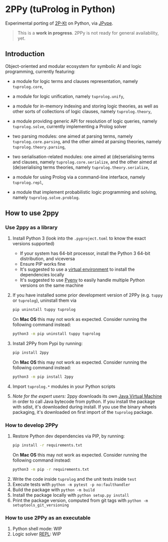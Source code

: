# 2PPy (tuProlog in Python)

Experimental porting of [2P-Kt](https://github.com/tuProlog/2p-kt) on Python, via [JPype](https://jpype.readthedocs.io).

> This is a __work in progress__. 2PPy is not ready for general availability, yet.

## Introduction

Object-oriented and modular ecosystem for symbolic AI and logic programming, currently featuring:

* a module for logic terms and clauses representation, namely `tuprolog.core`,

* a module for logic unification, namely `tuprolog.unify`,

* a module for in-memory indexing and storing logic theories, as well as other sorts of collections of logic clauses, namely `tuprolog.theory`,

* a module providing generic API for resolution of logic queries, namely `tuprolog.solve`, currently implementing a Prolog solver

* two parsing modules: one aimed at parsing terms, namely `tuprolog.core.parsing`, and the other aimed at parsing theories, namely `tuprolog.theory.parsing`,

* two serialisation-related modules: one aimed at (de)serialising terms and clauses, namely `tuprolog.core.serialize`, and the 
other aimed at  (de)serialising terms theories, namely `tuprolog.theory.serialize`,

* a module for using Prolog via a command-line interface, namely `tuprolog.repl`,

* a module that implement probabilistic logic programming and solving, namely `tuprolog.solve.problog`.

## How to use 2ppy

### Use 2ppy as a library

1. Install Python 3 (look into the `.pyproject.toml` to know the exact versions supported)
    * If your system has 64-bit processor, install the Python 3 64-bit distribution, and viceversa
    * Ensure PIP works fine
    * It's suggested to use a [virtual environment](https://docs.python.org/3/library/venv.html) to install the dependencies locally
    * It's suggested to use [Pyenv](https://github.com/pyenv/pyenv) to easily handle multiple Python versions on the same machine

1. If you have installed some prior development version of 2PPy (e.g. `tuppy` or `tuprolog`), uninstall them via
    ```bash
    pip uninstall tuppy tuprolog
    ```
    On __Mac OS__ this may not work as expected.
    Consider running the following command instead:
    ```bash
    python3 -m pip uninstall tuppy tuprolog
    ```
1. Install 2PPy from Pypi by running:
    ```bash
    pip install 2ppy
    ```
    On __Mac OS__ this may not work as expected.
    Consider running the following command instead:
    ```bash
    python3 -m pip install 2ppy
    ```
1. Import `tuprolog.*` modules in your Python scripts
1. *Note for the expert users:* 2ppy downloads its own [Java Virtual Machine](https://en.wikipedia.org/wiki/Java_virtual_machine) in order to call Java bytecode from python. If you install the package with sdist, it's downloaded during install. If you use the binary wheels packaging, it's downloaded on first import of the `tuprolog` package.

### How to develop 2PPy

1. Restore Python dev dependencies via PIP, by running:
    ```bash
    pip install -r requirements.txt
    ```
    On __Mac OS__ this may not work as expected.
    Consider running the following command instead:
    ```bash
    python3 -m pip -r requirements.txt
    ```
1. Write the code inside `tuprolog` and the unit tests inside `test`
1. Execute tests with `python -m pytest -p no:faulthandler`
1. Build the package with `python -m build`
1. Install the package locally with `python setup.py install`
1. Print the package version, computed from git tags with `python -m setuptools_git_versioning`

### How to use 2PPy as an executable

1. Python shell mode: WIP
1. Logic solver [REPL](https://en.wikipedia.org/wiki/Read%E2%80%93eval%E2%80%93print_loop): WIP
